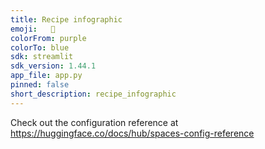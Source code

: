 ```yaml
---
title: Recipe infographic
emoji:   🤖
colorFrom: purple
colorTo: blue
sdk: streamlit
sdk_version: 1.44.1
app_file: app.py
pinned: false
short_description: recipe_infographic
---
```


Check out the configuration reference at https://huggingface.co/docs/hub/spaces-config-reference
